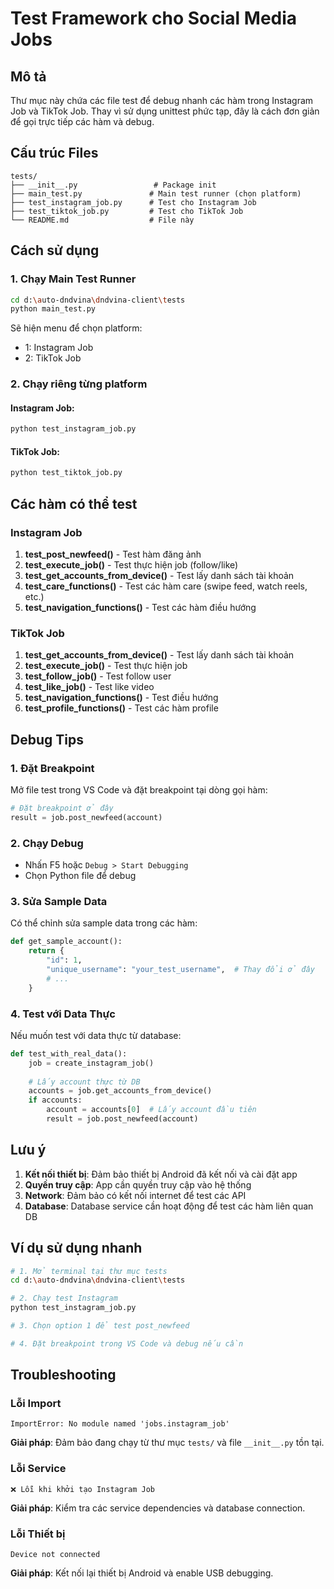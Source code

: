 # Test Framework cho Social Media Jobs

## Mô tả

Thư mục này chứa các file test để debug nhanh các hàm trong Instagram Job và TikTok Job. Thay vì sử dụng unittest phức tạp, đây là cách đơn giản để gọi trực tiếp các hàm và debug.

## Cấu trúc Files

```
tests/
├── __init__.py                 # Package init
├── main_test.py               # Main test runner (chọn platform)
├── test_instagram_job.py      # Test cho Instagram Job
├── test_tiktok_job.py         # Test cho TikTok Job
└── README.md                  # File này
```

## Cách sử dụng

### 1. Chạy Main Test Runner

```bash
cd d:\auto-dndvina\dndvina-client\tests
python main_test.py
```

Sẽ hiện menu để chọn platform:
- 1: Instagram Job
- 2: TikTok Job

### 2. Chạy riêng từng platform

#### Instagram Job:
```bash
python test_instagram_job.py
```

#### TikTok Job:
```bash
python test_tiktok_job.py
```

## Các hàm có thể test

### Instagram Job

1. **test_post_newfeed()** - Test hàm đăng ảnh
2. **test_execute_job()** - Test thực hiện job (follow/like)
3. **test_get_accounts_from_device()** - Test lấy danh sách tài khoản
4. **test_care_functions()** - Test các hàm care (swipe feed, watch reels, etc.)
5. **test_navigation_functions()** - Test các hàm điều hướng

### TikTok Job

1. **test_get_accounts_from_device()** - Test lấy danh sách tài khoản
2. **test_execute_job()** - Test thực hiện job
3. **test_follow_job()** - Test follow user
4. **test_like_job()** - Test like video
5. **test_navigation_functions()** - Test điều hướng
6. **test_profile_functions()** - Test các hàm profile

## Debug Tips

### 1. Đặt Breakpoint

Mở file test trong VS Code và đặt breakpoint tại dòng gọi hàm:

```python
# Đặt breakpoint ở đây
result = job.post_newfeed(account)
```

### 2. Chạy Debug

- Nhấn F5 hoặc `Debug > Start Debugging`
- Chọn Python file để debug

### 3. Sửa Sample Data

Có thể chỉnh sửa sample data trong các hàm:

```python
def get_sample_account():
    return {
        "id": 1,
        "unique_username": "your_test_username",  # Thay đổi ở đây
        # ...
    }
```

### 4. Test với Data Thực

Nếu muốn test với data thực từ database:

```python
def test_with_real_data():
    job = create_instagram_job()
    
    # Lấy account thực từ DB
    accounts = job.get_accounts_from_device()
    if accounts:
        account = accounts[0]  # Lấy account đầu tiên
        result = job.post_newfeed(account)
```

## Lưu ý

1. **Kết nối thiết bị**: Đảm bảo thiết bị Android đã kết nối và cài đặt app
2. **Quyền truy cập**: App cần quyền truy cập vào hệ thống
3. **Network**: Đảm bảo có kết nối internet để test các API
4. **Database**: Database service cần hoạt động để test các hàm liên quan DB

## Ví dụ sử dụng nhanh

```bash
# 1. Mở terminal tại thư mục tests
cd d:\auto-dndvina\dndvina-client\tests

# 2. Chạy test Instagram
python test_instagram_job.py

# 3. Chọn option 1 để test post_newfeed

# 4. Đặt breakpoint trong VS Code và debug nếu cần
```

## Troubleshooting

### Lỗi Import
```
ImportError: No module named 'jobs.instagram_job'
```
**Giải pháp**: Đảm bảo đang chạy từ thư mục `tests/` và file `__init__.py` tồn tại.

### Lỗi Service
```
❌ Lỗi khi khởi tạo Instagram Job
```
**Giải pháp**: Kiểm tra các service dependencies và database connection.

### Lỗi Thiết bị
```
Device not connected
```
**Giải pháp**: Kết nối lại thiết bị Android và enable USB debugging.
